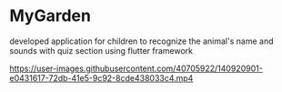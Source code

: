 # MyGarden
developed application for children to recognize the animal's name and sounds with quiz section using flutter framework 

https://user-images.githubusercontent.com/40705922/140920901-e0431617-72db-41e5-9c92-8cde438033c4.mp4

